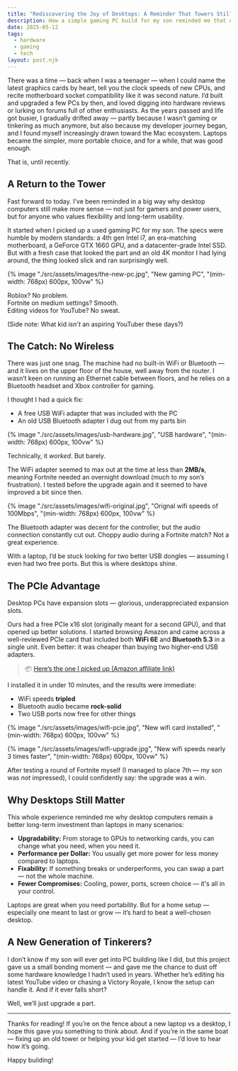 ```yaml
---
title: "Rediscovering the Joy of Desktops: A Reminder That Towers Still Win"
description: How a simple gaming PC build for my son reminded me that desktops are still the better buy for power, flexibility, and upgrades.
date: 2025-05-12
tags: 
  - hardware
  - gaming
  - tech
layout: post.njk
---
```


There was a time — back when I was a teenager — when I could name the latest graphics cards by heart, tell you the clock speeds of new CPUs, and recite motherboard socket compatibility like it was second nature. I’d built and upgraded a few PCs by then, and loved digging into hardware reviews or lurking on forums full of other enthusiasts. As the years passed and life got busier, I gradually drifted away — partly because I wasn’t gaming or tinkering as much anymore, but also because my developer journey began, and I found myself increasingly drawn toward the Mac ecosystem. Laptops became the simpler, more portable choice, and for a while, that was good enough.

That is, until recently.

## A Return to the Tower

Fast forward to today. I’ve been reminded in a big way why desktop computers still make more sense — not just for gamers and power users, but for anyone who values flexibility and long-term usability.

It started when I picked up a used gaming PC for my son. The specs were humble by modern standards: a 4th gen Intel i7, an era-matching motherboard, a GeForce GTX 1660 GPU, and a datacenter-grade Intel SSD. But with a fresh case that looked the part and an old 4K monitor I had lying around, the thing looked slick and ran surprisingly well.

{% image "./src/assets/images/the-new-pc.jpg", "New gaming PC", "(min-width: 768px) 600px, 100vw" %}

Roblox? No problem.  
Fortnite on medium settings? Smooth.  
Editing videos for YouTube? No sweat.

(Side note: What kid _isn’t_ an aspiring YouTuber these days?)

## The Catch: No Wireless

There was just one snag. The machine had no built-in WiFi or Bluetooth — and it lives on the upper floor of the house, well away from the router. I wasn’t keen on running an Ethernet cable between floors, and he relies on a Bluetooth headset and Xbox controller for gaming.

I thought I had a quick fix:  
- A free USB WiFi adapter that was included with the PC 
- An old USB Bluetooth adapter I dug out from my parts bin

{% image "./src/assets/images/usb-hardware.jpg", "USB hardware", "(min-width: 768px) 600px, 100vw" %}

Technically, it _worked_. But barely.

The WiFi adapter seemed to max out at the time at less than **2MB/s**, meaning Fortnite needed an overnight download (much to my son’s frustration). I tested before the upgrade again and it seemed to have improved a bit since then.

{% image "./src/assets/images/wifi-original.jpg", "Orignal wifi speeds of 100Mbps", "(min-width: 768px) 600px, 100vw" %}

The Bluetooth adapter was decent for the controller, but the audio connection constantly cut out. Choppy audio during a Fortnite match? Not a great experience.

With a laptop, I’d be stuck looking for two better USB dongles — assuming I even had two free ports. But this is where desktops shine.

## The PCIe Advantage

Desktop PCs have expansion slots — glorious, underappreciated expansion slots.

Ours had a free PCIe x16 slot (originally meant for a second GPU), and that opened up better solutions. I started browsing Amazon and came across a well-reviewed PCIe card that included both **WiFi 6E** and **Bluetooth 5.3** in a single unit. Even better: it was cheaper than buying two higher-end USB adapters.

> 📦 [Here’s the one I picked up (Amazon affiliate link)](https://amzn.to/3F5iUDh)

I installed it in under 10 minutes, and the results were immediate:

- WiFi speeds **tripled**
- Bluetooth audio became **rock-solid**
- Two USB ports now free for other things

{% image "./src/assets/images/wifi-pcie.jpg", "New wifi card installed", "(min-width: 768px) 600px, 100vw" %}

{% image "./src/assets/images/wifi-upgrade.jpg", "New wifi speeds nearly 3 times faster", "(min-width: 768px) 600px, 100vw" %}

After testing a round of Fortnite myself (I managed to place 7th — my son was _not_ impressed), I could confidently say: the upgrade was a win.

## Why Desktops Still Matter

This whole experience reminded me why desktop computers remain a better long-term investment than laptops in many scenarios:

- **Upgradability:** From storage to GPUs to networking cards, you can change what you need, when you need it.
- **Performance per Dollar:** You usually get more power for less money compared to laptops.
- **Fixability:** If something breaks or underperforms, you can swap a part — not the whole machine.
- **Fewer Compromises:** Cooling, power, ports, screen choice — it's all in your control.

Laptops are great when you need portability. But for a home setup — especially one meant to last or grow — it’s hard to beat a well-chosen desktop.

## A New Generation of Tinkerers?

I don’t know if my son will ever get into PC building like I did, but this project gave us a small bonding moment — and gave me the chance to dust off some hardware knowledge I hadn’t used in years. Whether he’s editing his latest YouTube video or chasing a Victory Royale, I know the setup can handle it. And if it ever falls short?

Well, we’ll just upgrade a part.

---

Thanks for reading! If you’re on the fence about a new laptop vs a desktop, I hope this gave you something to think about. And if you’re in the same boat — fixing up an old tower or helping your kid get started — I’d love to hear how it’s going.

Happy building!
